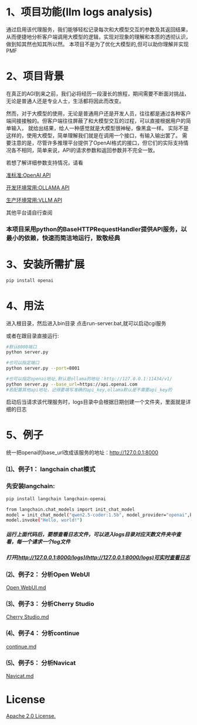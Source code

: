 # 1、项目功能(llm logs analysis)
通过启用该代理服务，我们能够轻松记录每次和大模型交互的参数及其返回结果，从而便捷地分析客户端调用大模型的逻辑，实现对现象的理解和本质的透彻认识，做到知其然也知其所以然。
本项目不是为了优化大模型的,但可以助你理解并实现PMF

# 2、项目背景
在真正的AGI到来之前，我们必将经历一段漫长的旅程，期间需要不断面对挑战，无论是普通人还是专业人士，生活都将因此而改变。

然而，对于大模型的使用，无论是普通用户还是开发人员，往往都是通过各种客户端间接接触的。但客户端往往屏蔽了和大模型交互的过程，可以直接根据用户的简单输入，
就给出结果，给人一种感觉就是大模型很神秘，像黑盒一样。 实际不是这样的，使用大模型，简单理解我们就是在调用一个接口，有输入输出罢了。
需要注意的是，尽管许多推理平台提供了OpenAI格式的接口，但它们的实际支持情况各不相同，简单来说，API的请求参数和返回参数并不完全一致。

若想了解详细参数支持情况，请看

[准标准:OpenAI API](https://platform.openai.com/docs/api-reference/responses/create)

[开发环境常用:OLLAMA API](https://github.com/ollama/ollama/blob/main/docs/openai.md#supported-features)

[生产环境常用:VLLM API](https://docs.vllm.ai/en/stable/api/inference_params.html#sampling-parameters)

其他平台请自行查阅

### 本项目采用python的BaseHTTPRequestHandler提供API服务，以最小的依赖，快速而简洁地运行，致敬经典

# 3、安装所需扩展

```sh
pip install openai
```

# 4、用法
进入根目录，然后进入bin目录
点击run-server.bat,就可以启动cgi服务

或者在跟目录直接运行:
```sh
#默认8000端口
python server.py

#也可以指定端口
python server.py --port=8001

#也可以指定openai地址,默认是ollama的地址：http://127.0.0.1:11434/v1/
python server.py --base_url=https://api.openai.com
#若配置其他api地址，记得要填写准确的api_key,ollama默认是不需要api_key的
```

启动后当请求该代理服务时，logs目录中会根据日期创建一个文件夹，里面就是详细的日志
# 5、例子
统一把openai的base_url改成该服务的地址：http://127.0.0.1:8000
### ⑴、例子1： langchain chat模式
### 先安装langchain:
```sh
pip install langchain langchain-openai
```

```sh
from langchain.chat_models import init_chat_model
model = init_chat_model("qwen2.5-coder:1.5b", model_provider="openai",base_url='http://127.0.0.1:8000',api_key='ollama')
model.invoke("Hello, world!")
```
##### 运行上面代码后，要想查看日志文件，可以进入logs目录对应天数文件夹中查看，每一个请求一个log文件
##### 打开[http://127.0.0.1:8000/logs](http://127.0.0.1:8000/logs)可实时查看日志

### ⑵、例子2： 分析Open WebUI
[Open WebUI.md](docs/Open%20WebUI.md)

### ⑶、例子3： 分析Cherry Studio
[Cherry Studio.md](docs/Cherry%20Studio.md)

### ⑷、例子4： 分析continue
[continue.md](docs/continue.md)

### ⑸、例子5： 分析Navicat
[Navicat.md](docs/Navicat.md)

# License
[Apache 2.0 License.](LICENSE)